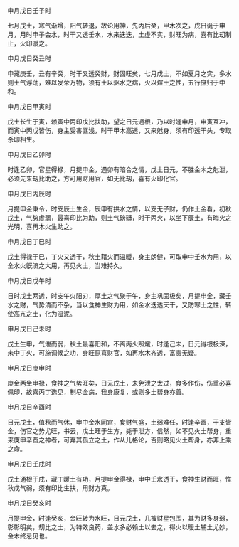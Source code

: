 申月戊日壬子时

七月戊土，寒气渐增，阳气转退，故论用神，先丙后癸，甲木次之，戊日诞于申月，月时申子会水，时干又透壬水，水来迭迭，土虚不实，财旺为病，喜有比刧制止，火印暖之。

申月戊日癸丑时

申藏庚壬，丑有辛癸，时干又透癸财，财固旺矣，七月戊土，不如夏月之实，多水则土气浮荡，难以发荣万物，须有土以驱水之病，火以煊土之性，五行庶归于中和。

申月戊日甲寅时

戊土长生于寅，赖寅中丙印戊比扶助，望之日元通根，乃以时逢申月，申寅互冲，而寅中丙戊皆伤，身主受害匪浅，时干甲木高透，又来尅身，须有印透干头，专取杀印相生。

申月戊日乙卯时

时逢乙卯，官星得禄，月提申金，遇卯有暗合之情，戊土日元，不胜金木之尅泄，必须先来刼比助之，方可用财用官，如无比刼，喜有火印化官。

申月戊日丙辰时

月提申金秉令，时支辰土生金，辰申有拱水之情，以支无子财，仍作土金看，初秋戊土，气势虚弱，最喜印比为助，则土气磅礴，时干丙火，以坐下辰土，有晦火之光明，喜再木火生助之。

申月戊日丁巳时

戊土得禄于巳，丁火又透干，秋土藉火而温暖，身主朗健，可取申中壬水为用，以全水火旣济之大用，再见火土，当难持久。

申月戊日戊午时

日时戊土两透，时支午火阳刃，厚土之气聚于午，身主巩固极矣，月提申金，藏壬水之财，气势清而不杂，当以食神生财为用，如金水迭透天干，又防寒土之性，转使高亢之土，化为湿泥。

申月戊日己未时

戊土生申，气泄而弱，秋土最喜阳和，不离丙火照煖，时逢己未，日元得根极深，未中丁火，可施调候之功，身旺原喜财官，如再水木齐透，富贵无疑。

申月戊日庚申时

庚金两坐申禄，食神之气势旺矣，日元戊土，未免泄之太过，食多作伤，伤重必喜佩印，故喜丙丁迭见，制尽金病，我身康复，或则多土帮身亦善。

申月戊日辛酉时

日元戊土，值秋而气休，申中金水同宫，食财气盛，土弱难任，时逢辛酉，干支皆金，伤官之势尤旺，书云，戊土旺于生方，毙于泄方，信然，如不见火土帮身，重来庚申辛酉之神者，可弃其孤立之土，作从儿格论，否则略见火土帮身，亦非上乘之命。

申月戊日壬戌时

戊土通根于戌，藏丁暖土有功，月提申金得禄，申中壬水透干，食神生财而旺，惟秋戊气弱，须有印比生扶，用财方真。

申月戊日癸亥时

月提申金，时逢癸亥，金旺转为水旺，日元戊土，几被财星包围，其为财多身弱，彰彰明矣，刧比之土，为特效良药，盖水多必赖土以去之，得火以暖土辅土尤妙，金木终忌见也。

